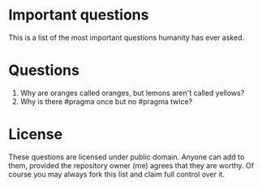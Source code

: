 # Important questions

This is a list of the most important questions humanity has ever asked.

# Questions

1. Why are oranges called oranges, but lemons aren't called yellows?
2. Why is there #pragma once but no #pragma twice?


# License

These questions are licensed under public domain. Anyone can add to them, provided the repository owner (me) agrees that they are worthy. Of course you may always fork this list and claim full control over it.